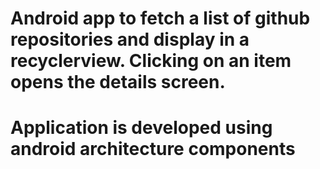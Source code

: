 # Android app to fetch a list of github repositories and display in a recyclerview. Clicking on an item opens the details screen.
# Application is developed using android architecture components

